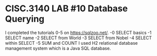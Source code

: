 # CISC.3140 LAB #10 Database Querying 
I completed the tutorials 0-5 on https://sqlzoo.net/.
-0 SELECT basics
-1 SELECT name
-2 SELECT from World
-3 SELECT from Nobel
-4 SELECT within SELECT
-5 SUM and COUNT
I used H2 relational database management system which is a Java SQL database. 
